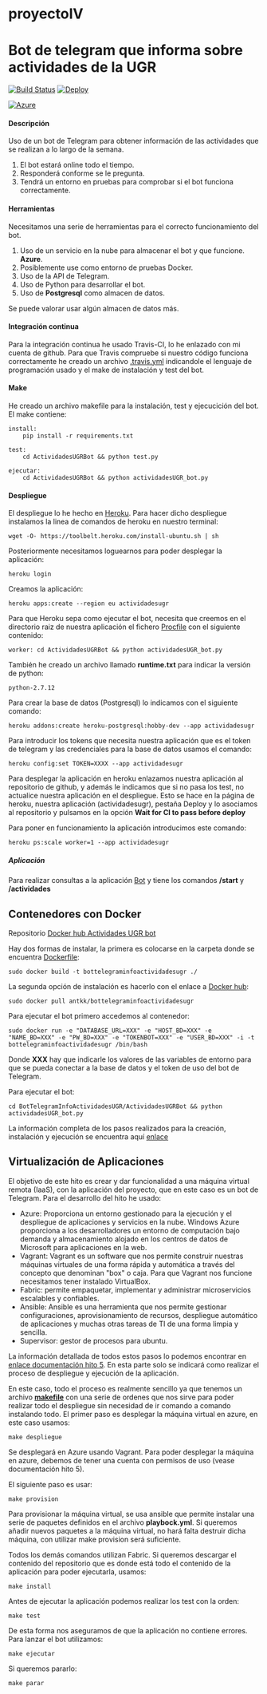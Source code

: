 

# proyectoIV

# Bot de telegram que informa sobre actividades de la UGR #
[![Build Status](https://travis-ci.org/Antkk10/BotTelegramInfoActividadesUGR.svg?branch=master)](https://travis-ci.org/Antkk10/BotTelegramInfoActividadesUGR)
[![Deploy](https://www.herokucdn.com/deploy/button.png)](https://heroku.com/deploy)

[![Azure](https://github.com/Antkk10/BotTelegramInfoActividadesUGR/blob/Documentacion/capturas/azure.png)](botactividadesugr.azure.app)
#### Descripción ####
Uso de un bot de Telegram para obtener información de las actividades que se realizan a lo largo de la semana.

1. El bot estará online todo el tiempo.
2. Responderá conforme se le pregunta.
3. Tendrá un entorno en pruebas para comprobar si el bot funciona correctamente.

#### Herramientas ####
Necesitamos una serie de herramientas para el correcto funcionamiento del bot.

1. Uso de un servicio en la nube para almacenar el bot y que funcione. **Azure**.
2. Posiblemente use como entorno de pruebas Docker.
3. Uso de la API de Telegram.
4. Uso de Python para desarrollar el bot.
5. Uso de **Postgresql** como almacen de datos.

Se puede valorar usar algún almacen de datos más.

#### Integración continua ####

Para la integración continua he usado Travis-CI, lo he enlazado con mi cuenta de github. Para que Travis compruebe si nuestro código funciona correctamente he creado un archivo [.travis.yml](https://github.com/Antkk10/BotTelegramInfoActividadesUGR/blob/master/.travis.yml) indicandole el lenguaje de programación usado y el make de instalación y test del bot.

#### Make ####

He creado un archivo makefile para la instalación, test y ejecucición del bot. El make contiene:

    install:
    	pip install -r requirements.txt

    test:
    	cd ActividadesUGRBot && python test.py

    ejecutar:
    	cd ActividadesUGRBot && python actividadesUGR_bot.py

#### Despliegue ####

El despliegue lo he hecho en [Heroku](https://www.heroku.com). Para hacer dicho despliegue instalamos la linea de comandos de heroku en nuestro terminal:

    wget -O- https://toolbelt.heroku.com/install-ubuntu.sh | sh

Posteriormente necesitamos loguearnos para poder desplegar la aplicación:

    heroku login

Creamos la aplicación:

    heroku apps:create --region eu actividadesugr

Para que Heroku sepa como ejecutar el bot, necesita que creemos en el directorio raiz de nuestra aplicación el fichero [Procfile](https://github.com/Antkk10/BotTelegramInfoActividadesUGR/blob/master/Procfile) con el siguiente contenido:

    worker: cd ActividadesUGRBot && python actividadesUGR_bot.py

También he creado un archivo llamado **runtime.txt** para indicar la versión de python:

    python-2.7.12

Para crear la base de datos (Postgresql) lo indicamos con el siguiente comando:

    heroku addons:create heroku-postgresql:hobby-dev --app actividadesugr

Para introducir los tokens que necesita nuestra aplicación que es el token de telegram y las credenciales para la base de datos usamos el comando:

    heroku config:set TOKEN=XXXX --app actividadesugr

Para desplegar la aplicación en heroku enlazamos nuestra aplicación al repositorio de github, y además le indicamos que si no pasa los test, no actualice nuestra aplicación en el despliegue. Esto se hace en la página de heroku, nuestra aplicación (actividadesugr), pestaña Deploy y lo asociamos al repositorio y pulsamos en la opción **Wait for CI to pass before deploy**

Para poner en funcionamiento la aplicación introducimos este comando:

    heroku ps:scale worker=1 --app actividadesugr

##### Aplicación #####

Para realizar consultas a la aplicación [Bot](https://telegram.me/ActividadesUGRBot) y tiene los comandos **/start** y **/actividades**

## Contenedores con Docker ##

Repositorio [Docker hub Actividades UGR bot](https://hub.docker.com/r/antkk/bottelegraminfoactividadesugr/)

Hay dos formas de instalar, la primera es colocarse en la carpeta donde se encuentra [Dockerfile](https://github.com/Antkk10/BotTelegramInfoActividadesUGR/blob/master/Dockerfile):

    sudo docker build -t bottelegraminfoactividadesugr ./

La segunda opción de instalación es hacerlo con el enlace a [Docker hub](https://hub.docker.com/r/antkk/bottelegraminfoactividadesugr/):

    sudo docker pull antkk/bottelegraminfoactividadesugr

Para ejecutar el bot primero accedemos al contenedor:

    sudo docker run -e "DATABASE_URL=XXX" -e "HOST_BD=XXX" -e "NAME_BD=XXX" -e "PW_BD=XXX" -e "TOKENBOT=XXX" -e "USER_BD=XXX" -i -t bottelegraminfoactividadesugr /bin/bash

Donde **XXX** hay que indicarle los valores de las variables de entorno para que se pueda conectar a la base de datos y el token de uso del bot de Telegram.

Para ejecutar el bot:

    cd BotTelegramInfoActividadesUGR/ActividadesUGRBot && python actividadesUGR_bot.py

La información completa de los pasos realizados para la creación, instalación y ejecución se encuentra aquí [enlace](https://github.com/Antkk10/BotTelegramInfoActividadesUGR/blob/Documentacion/documentacionhito4.md)

## Virtualización de Aplicaciones ##
El objetivo de este hito es crear y dar funcionalidad a una máquina virtual remota (IaaS), con la aplicación del proyecto, que en este caso es un bot de Telegram. Para el desarrollo del hito he usado:
- Azure: Proporciona un entorno gestionado para la ejecución y el despliegue de aplicaciones y servicios en la nube. Windows Azure proporciona a los desarrolladores un entorno de computación bajo demanda y almacenamiento alojado en los centros de datos de Microsoft para aplicaciones en la web.
- Vagrant: Vagrant es un software que nos permite construir nuestras máquinas virtuales de una forma rápida y automática a través del concepto que denominan "box" o caja. Para que Vagrant nos funcione necesitamos tener instalado VirtualBox.
- Fabric: permite empaquetar, implementar y administrar microservicios escalables y confiables.
- Ansible: Ansible es una herramienta que nos permite gestionar configuraciones, aprovisionamiento de recursos, despliegue automático de aplicaciones y muchas otras tareas de TI de una forma limpia y sencilla.
- Supervisor: gestor de procesos para ubuntu.

La información detallada de todos estos pasos lo podemos encontrar en [enlace documentación hito 5](http://github.com/Antkk10/BotTelegramInfoActividadesUGR/blob/Documentacion/documentacionhito5.md). En esta parte solo se indicará como realizar el proceso de despliegue y ejecución de la aplicación.

En este caso, todo el proceso es realmente sencillo ya que tenemos un archivo [**makefile**](https://github.com/Antkk10/BotTelegramInfoActividadesUGR/blob/master/makefile) con una serie de ordenes que nos sirve para poder realizar todo el despliegue sin necesidad de ir comando a comando instalando todo. El primer paso es desplegar la máquina virtual en azure, en este caso usamos:

    make despliegue

Se desplegará en Azure usando Vagrant. Para poder desplegar la máquina en azure, debemos de tener una cuenta con permisos de uso (vease documentación hito 5).

El siguiente paso es usar:

    make provision

Para provisionar la máquina virtual, se usa ansible que permite instalar una serie de paquetes definidos en el archivo **playbock.yml**. Si queremos añadir nuevos paquetes a la máquina virtual, no hará falta destruir dicha máquina, con utilizar make provision será suficiente.

Todos los demás comandos utilizan Fabric.
Si queremos descargar el contenido del repositorio que es donde está todo el contenido de la aplicación para poder ejecutarla, usamos:

    make install

Antes de ejecutar la aplicación podemos realizar los test con la orden:

    make test

De esta forma nos aseguramos de que la aplicación no contiene errores.
Para lanzar el bot utilizamos:

    make ejecutar

Si queremos pararlo:

    make parar
